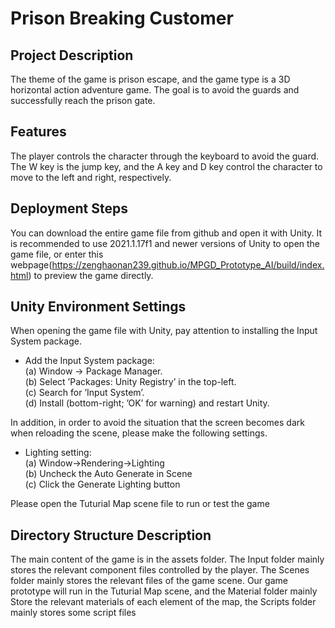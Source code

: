 # Prison Breaking Customer

Project Description
-------------------

The theme of the game is prison escape, and the game type is a 3D horizontal action adventure game. The goal is to avoid the guards and successfully reach the prison gate.

Features
-------------------

The player controls the character through the keyboard to avoid the guard. The W key is the jump key, and the A key and D key control the character to move to the left and right, respectively.

Deployment Steps
-------------------

You can download the entire game file from github and open it with Unity. It is recommended to use 2021.1.17f1 and newer versions of Unity to open the game file, or enter this webpage(https://zenghaonan239.github.io/MPGD_Prototype_AI/build/index.html) to preview the game directly.

Unity Environment Settings
-------------------

When opening the game file with Unity, pay attention to installing the Input System package.
* Add the Input System package:<br>
    (a)	Window → Package Manager.<br>
    (b)	Select ’Packages: Unity Registry’ in the top-left.<br>
    (c)	Search for ’Input System’.<br>
    (d)	Install (bottom-right; ’OK’ for warning) and restart Unity.<br>

In addition, in order to avoid the situation that the screen becomes dark when reloading the scene, please make the following settings.
* Lighting setting:<br>
    (a) Window→Rendering→Lighting<br>
    (b) Uncheck the Auto Generate in Scene<br>
    (c) Click the Generate Lighting button<br>

Please open the Tuturial Map scene file to run or test the game

Directory Structure Description
-------------------
The main content of the game is in the assets folder. The Input folder mainly stores the relevant component files controlled by the player. The Scenes folder mainly stores the relevant files of the game scene. Our game prototype will run in the Tuturial Map scene, and the Material folder mainly Store the relevant materials of each element of the map, the Scripts folder mainly stores some script files